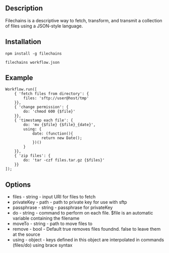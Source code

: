 ## Description ##

Filechains is a descriptive way to fetch, transform, and transmit a collection of files using a JSON-style language.

## Installation ##

`npm install -g filechains`

`filechains workflow.json`

## Example ##

```
Workflow.run([
    { 'fetch files from directory': {
        files: 'sftp://user@host/tmp'
    }},
    { 'change permission': {
        do: 'chmod 600 {$file}'
    }},
    { 'timestamp each file': {
        do: 'mv {$file} {$file}_{date}',
        using: {
            date: (function(){
                return new Date();
            })()
        }
    }},
    { 'zip files': {
        do: 'tar -czf files.tar.gz {$files}'
    }}
]);
```

## Options ##

* files - string - input URI for files to fetch
* privateKey - path - path to private key for use with sftp
* passphrase - string - passphrase for privateKey
* do - string - command to perform on each file. $file is an automatic variable containing the filename
* moveTo - string - path to move files to
* remove - bool - Default true removes files foundnd. false to leave them at the source
* using - object - keys defined in this object are interpolated in commands (files/do) using brace syntax
